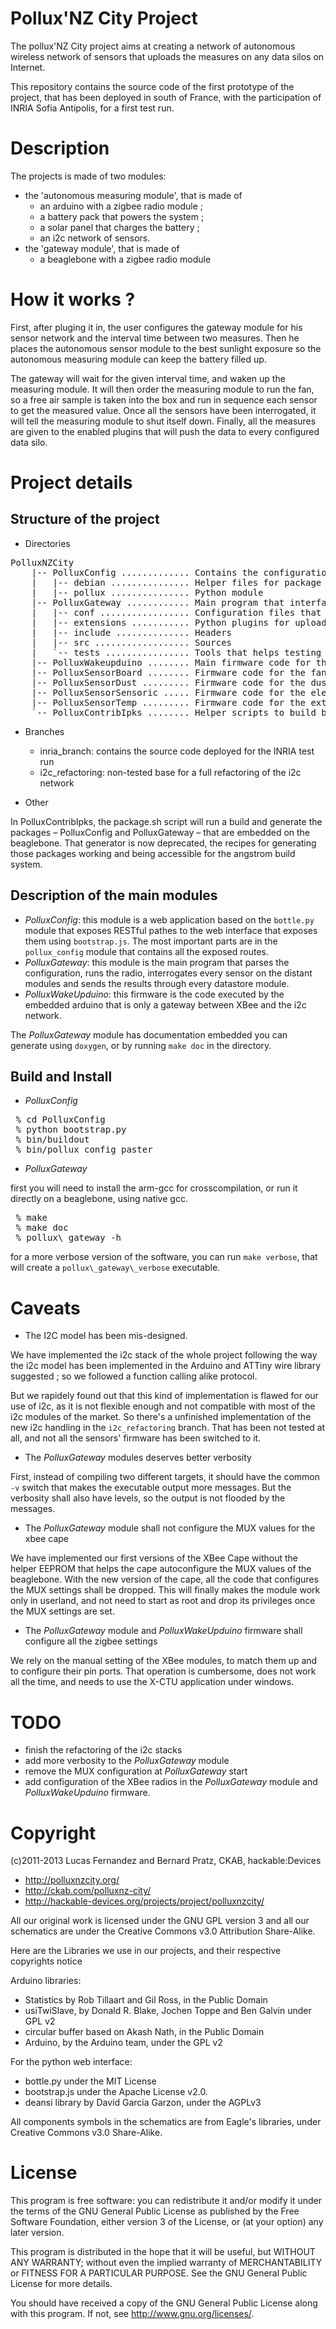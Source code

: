 
Pollux'NZ City Project
======================

The pollux'NZ City project aims at creating a network of autonomous wireless network
of sensors that uploads the measures on any data silos on Internet.

This repository contains the source code of the first prototype of the project, that
has been deployed  in south of France, with the participation of INRIA Sofia Antipolis,
for a first test run.

Description
===========

The projects is made of two modules:
 * the 'autonomous measuring module', that is made of
   * an arduino with a zigbee radio module ;
   * a battery pack that powers the system ;
   * a solar panel that charges the battery ;
   * an i2c network of sensors.
 * the 'gateway module', that is made of
   * a beaglebone with a zigbee radio module

How it works ?
==============

First, after pluging it in, the user configures the gateway module for his sensor 
network and the interval time between two measures. Then he places the autonomous
sensor module to the best sunlight exposure so the autonomous measuring module can
keep the battery filled up.

The gateway will wait for the given interval time, and waken up the measuring module.
It will then order the measuring module to run the fan, so a free air sample is taken
into the box and run in sequence each sensor to get the measured value. Once all the
sensors have been interrogated, it will tell the measuring module to shut itself down.
Finally, all the measures are given to the enabled plugins that will push the data to
every configured data silo.

Project details
===============

Structure of the project
------------------------

 * Directories

<pre>
PolluxNZCity
    |-- PolluxConfig ............. Contains the configuration plugin (in python)
    |   |-- debian ............... Helper files for package generation
    |   |-- pollux ............... Python module
    |-- PolluxGateway ............ Main program that interfaces with the measuring modules
    |   |-- conf ................. Configuration files that are to be deployed in /etc
    |   |-- extensions ........... Python plugins for uploading data to data silos
    |   |-- include .............. Headers
    |   |-- src .................. Sources
    |   `-- tests ................ Tools that helps testing
    |-- PolluxWakeupduino ........ Main firmware code for the arduino in the measuring module
    |-- PolluxSensorBoard ........ Firmware code for the fan, temperature and noise board
    |-- PolluxSensorDust ......... Firmware code for the dust board
    |-- PolluxSensorSensoric ..... Firmware code for the electrochemical sensoric sensors board
    |-- PolluxSensorTemp ......... Firmware code for the external temperature sensor board
    `-- PolluxContribIpks ........ Helper scripts to build binary packages (for angstrom)
</pre>

 * Branches
   * inria_branch: contains the source code deployed for the INRIA test run
   * i2c_refactoring: non-tested base for a full refactoring of the i2c network

 * Other

In PolluxContribIpks, the package.sh script will run a build and generate the packages
– PolluxConfig and PolluxGateway – that are embedded on the beaglebone. That generator
is now deprecated, the recipes for generating those packages working and being accessible
for the angstrom build system.

Description of the main modules
-------------------------------

* _PolluxConfig_: this module is a web application based on the `bottle.py` module that
  exposes RESTful pathes to the web interface that exposes them using `bootstrap.js`.
  The most important parts are in the `pollux_config` module that contains all the exposed
  routes.
* _PolluxGateway_: this module is the main program that parses the configuration, runs 
  the radio, interrogates every sensor on the distant modules and sends the results
  through every datastore module.
* _PolluxWakeUpduino_: this firmware is the code executed by the embedded arduino that
  is only a gateway between XBee and the i2c network.

The _PolluxGateway_ module has documentation embedded you can generate using `doxygen`,
or by running `make doc` in the directory.

Build and Install
-----------------

* _PolluxConfig_

<pre>
 % cd PolluxConfig
 % python bootstrap.py
 % bin/buildout
 % bin/pollux_config_paster
</pre>

* _PolluxGateway_

first you will need to install the arm-gcc for crosscompilation, or run it directly
on a beaglebone, using native gcc.

<pre>
 % make
 % make doc
 % pollux\_gateway -h
</pre>

for a more verbose version of the software, you can run `make verbose`, that will
create a `pollux\_gateway\_verbose` executable.

Caveats
=======

* The I2C model has been mis-designed. 

We have implemented the i2c stack of the whole project following the way the i2c model
has been implemented in the Arduino and ATTiny wire library suggested ; so we followed
a function calling alike protocol.

But we rapidely found out that this kind of implementation is flawed for our use of 
i2c, as it is not flexible enough and not compatible with most of the i2c modules of
the market. So there's a unfinished implementation of the new i2c handling in the
`i2c_refactoring` branch. That has been not tested at all, and not all the sensors'
firmware has been switched to it.

* The _PolluxGateway_ modules deserves better verbosity

First, instead of compiling two different targets, it should have the common `-v`
switch that makes the executable output more messages. But the verbosity shall also
have levels, so the output is not flooded by the messages.

* The _PolluxGateway_ module shall not configure the MUX values for the xbee cape

We have implemented our first versions of the XBee Cape without the helper EEPROM
that helps the cape autoconfigure the MUX values of the beaglebone. With the new
version of the cape, all the code that configures the MUX settings shall be dropped.
This will finally makes the module work only in userland, and not need to start as
root and drop its privileges once the MUX settings are set.

* The _PolluxGateway_ module and _PolluxWakeUpduino_ firmware shall configure all the zigbee settings

We rely on the manual setting of the XBee modules, to match them up and to configure
their pin ports. That operation is cumbersome, does not work all the time, and needs
to use the X-CTU application under windows.

TODO
====

* finish the refactoring of the i2c stacks
* add more verbosity to the _PolluxGateway_ module
* remove the MUX configuration at _PolluxGateway_ start
* add configuration of the XBee radios in the _PolluxGateway_ module and
  _PolluxWakeUpduino_ firmware.

Copyright
=========

(c)2011-2013 Lucas Fernandez and Bernard Pratz, CKAB, hackable:Devices

 * http://polluxnzcity.org/
 * http://ckab.com/polluxnz-city/
 * http://hackable-devices.org/projects/project/polluxnzcity/

All our original work is licensed under the GNU GPL version 3
and all our schematics are under the Creative Commons v3.0 Attribution Share-Alike.

Here are the Libraries we use in our projects, and their respective copyrights notice

Arduino libraries:
 * Statistics by Rob Tillaart and Gil Ross, in the Public Domain 
 * usiTwiSlave, by Donald R. Blake, Jochen Toppe and Ben Galvin under GPL v2
 * circular buffer based on Akash Nath, in the Public Domain
 * Arduino, by the Arduino team, under the GPL v2

For the python web interface:
 * bottle.py under the MIT License
 * bootstrap.js under the Apache License v2.0.
 * deansi library by David Garcia Garzon, under the AGPLv3

All components symbols in the schematics are from Eagle's libraries, under Creative
Commons v3.0 Share-Alike.

License
=======

This program is free software: you can redistribute it and/or modify
it under the terms of the GNU General Public License as published by
the Free Software Foundation, either version 3 of the License, or
(at your option) any later version.

This program is distributed in the hope that it will be useful,
but WITHOUT ANY WARRANTY; without even the implied warranty of
MERCHANTABILITY or FITNESS FOR A PARTICULAR PURPOSE.  See the
GNU General Public License for more details.

You should have received a copy of the GNU General Public License
along with this program.  If not, see <http://www.gnu.org/licenses/>.

